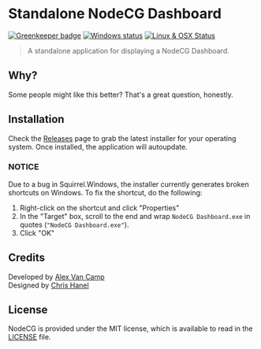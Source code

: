# Standalone NodeCG Dashboard

[![Greenkeeper badge](https://badges.greenkeeper.io/nodecg/dashboard.svg)](https://greenkeeper.io/)
[![Windows status](https://ci.appveyor.com/api/projects/status/jtvfi9yin53y4es1/branch/master?svg=true)](https://ci.appveyor.com/project/Lange/dashboard/branch/master)
[![Linux & OSX Status](https://travis-ci.org/nodecg/dashboard.svg?branch=master)](https://travis-ci.org/nodecg/dashboard)

> A standalone application for displaying a NodeCG Dashboard.

## Why?
Some people might like this better? That's a great question, honestly.

## Installation
Check the [Releases](https://github.com/nodecg/dashboard/releases) page to grab the latest installer for your operating system.
Once installed, the application will autoupdate.

### NOTICE
Due to a bug in Squirrel.Windows, the installer currently generates broken shortcuts on Windows.
To fix the shortcut, do the following:

1. Right-click on the shortcut and click "Properties"
2. In the "Target" box, scroll to the end and wrap `NodeCG Dashboard.exe` in quotes (`"NodeCG Dashboard.exe"`).
3. Click "OK"

## Credits
Developed by [Alex Van Camp](https://twitter.com/vancamp)  
Designed by [Chris Hanel](https://twitter.com/chrishanel)

## License
NodeCG is provided under the MIT license, which is available to read in the 
[LICENSE](https://github.com/nodecg/dashboard/blob/master/LICENSE) file.
